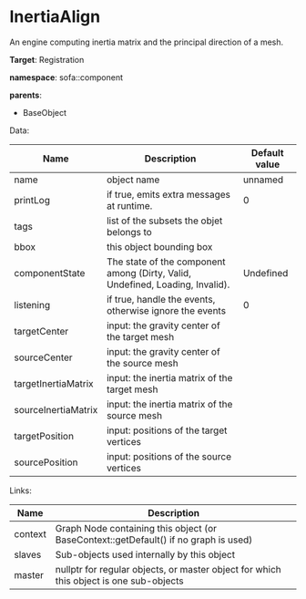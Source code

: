 # InertiaAlign

An engine computing inertia matrix and the principal direction of a mesh.


__Target__: Registration

__namespace__: sofa::component

__parents__: 

- BaseObject

Data: 

<table>
<thead>
    <tr>
        <th>Name</th>
        <th>Description</th>
        <th>Default value</th>
    </tr>
</thead>
<tbody>
	<tr>
		<td>name</td>
		<td>
object name
</td>
		<td>unnamed</td>
	</tr>
	<tr>
		<td>printLog</td>
		<td>
if true, emits extra messages at runtime.
</td>
		<td>0</td>
	</tr>
	<tr>
		<td>tags</td>
		<td>
list of the subsets the objet belongs to
</td>
		<td></td>
	</tr>
	<tr>
		<td>bbox</td>
		<td>
this object bounding box
</td>
		<td></td>
	</tr>
	<tr>
		<td>componentState</td>
		<td>
The state of the component among (Dirty, Valid, Undefined, Loading, Invalid).
</td>
		<td>Undefined</td>
	</tr>
	<tr>
		<td>listening</td>
		<td>
if true, handle the events, otherwise ignore the events
</td>
		<td>0</td>
	</tr>
	<tr>
		<td>targetCenter</td>
		<td>
input: the gravity center of the target mesh
</td>
		<td></td>
	</tr>
	<tr>
		<td>sourceCenter</td>
		<td>
input: the gravity center of the source mesh
</td>
		<td></td>
	</tr>
	<tr>
		<td>targetInertiaMatrix</td>
		<td>
input: the inertia matrix of the target mesh
</td>
		<td></td>
	</tr>
	<tr>
		<td>sourceInertiaMatrix</td>
		<td>
input: the inertia matrix of the source mesh
</td>
		<td></td>
	</tr>
	<tr>
		<td>targetPosition</td>
		<td>
input: positions of the target vertices
</td>
		<td></td>
	</tr>
	<tr>
		<td>sourcePosition</td>
		<td>
input: positions of the source vertices
</td>
		<td></td>
	</tr>

</tbody>
</table>

Links: 

| Name | Description |
| ---- | ----------- |
|context|Graph Node containing this object (or BaseContext::getDefault() if no graph is used)|
|slaves|Sub-objects used internally by this object|
|master|nullptr for regular objects, or master object for which this object is one sub-objects|



